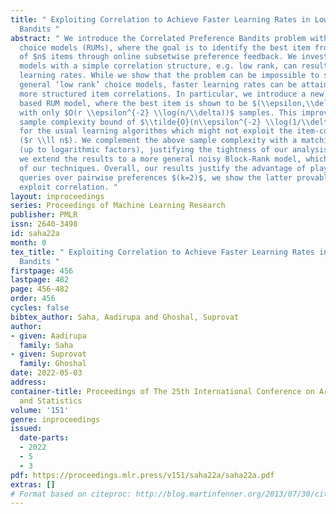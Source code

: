 ```yaml
---
title: " Exploiting Correlation to Achieve Faster Learning Rates in Low-Rank Preference
  Bandits "
abstract: " We introduce the Correlated Preference Bandits problem with random utility-based
  choice models (RUMs), where the goal is to identify the best item from a given pool
  of $n$ items through online subsetwise preference feedback. We investigate whether
  models with a simple correlation structure, e.g. low rank, can result in faster
  learning rates. While we show that the problem can be impossible to solve for the
  general ‘low rank’ choice models, faster learning rates can be attained assuming
  more structured item correlations. In particular, we introduce a new class of Block-Rank
  based RUM model, where the best item is shown to be $(\\epsilon,\\delta)$-PAC learnable
  with only $O(r \\epsilon^{-2} \\log(n/\\delta))$ samples. This improves on the standard
  sample complexity bound of $\\tilde{O}(n\\epsilon^{-2} \\log(1/\\delta))$ known
  for the usual learning algorithms which might not exploit the item-correlations
  ($r \\ll n$). We complement the above sample complexity with a matching lower bound
  (up to logarithmic factors), justifying the tightness of our analysis. Further,
  we extend the results to a more general noisy Block-Rank model, which ensures robustness
  of our techniques. Overall, our results justify the advantage of playing subsetwise
  queries over pairwise preferences $(k=2)$, we show the latter provably fails to
  exploit correlation. "
layout: inproceedings
series: Proceedings of Machine Learning Research
publisher: PMLR
issn: 2640-3498
id: saha22a
month: 0
tex_title: " Exploiting Correlation to Achieve Faster Learning Rates in Low-Rank Preference
  Bandits "
firstpage: 456
lastpage: 482
page: 456-482
order: 456
cycles: false
bibtex_author: Saha, Aadirupa and Ghoshal, Suprovat
author:
- given: Aadirupa
  family: Saha
- given: Suprovat
  family: Ghoshal
date: 2022-05-03
address:
container-title: Proceedings of The 25th International Conference on Artificial Intelligence
  and Statistics
volume: '151'
genre: inproceedings
issued:
  date-parts:
  - 2022
  - 5
  - 3
pdf: https://proceedings.mlr.press/v151/saha22a/saha22a.pdf
extras: []
# Format based on citeproc: http://blog.martinfenner.org/2013/07/30/citeproc-yaml-for-bibliographies/
---
```

